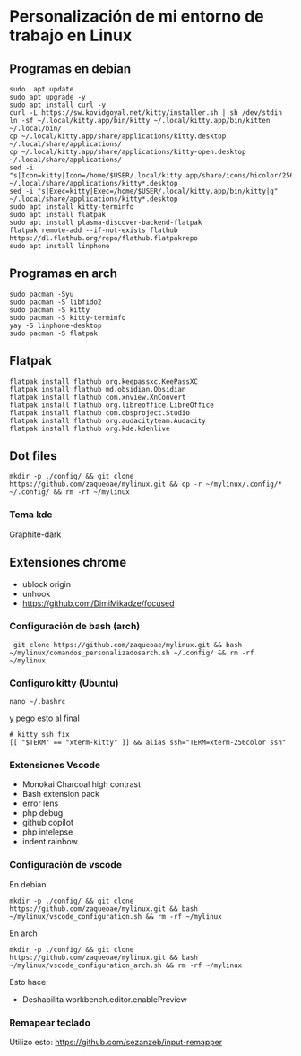 # Personalización de mi entorno de trabajo en Linux

## Programas en debian
```
sudo  apt update
sudo apt upgrade -y
sudo apt install curl -y
curl -L https://sw.kovidgoyal.net/kitty/installer.sh | sh /dev/stdin
ln -sf ~/.local/kitty.app/bin/kitty ~/.local/kitty.app/bin/kitten ~/.local/bin/
cp ~/.local/kitty.app/share/applications/kitty.desktop ~/.local/share/applications/
cp ~/.local/kitty.app/share/applications/kitty-open.desktop ~/.local/share/applications/
sed -i "s|Icon=kitty|Icon=/home/$USER/.local/kitty.app/share/icons/hicolor/256x256/apps/kitty.png|g" ~/.local/share/applications/kitty*.desktop
sed -i "s|Exec=kitty|Exec=/home/$USER/.local/kitty.app/bin/kitty|g" ~/.local/share/applications/kitty*.desktop
sudo apt install kitty-terminfo
sudo apt install flatpak
sudo apt install plasma-discover-backend-flatpak
flatpak remote-add --if-not-exists flathub https://dl.flathub.org/repo/flathub.flatpakrepo
sudo apt install linphone
```

## Programas en arch
```
sudo pacman -Syu
sudo pacman -S libfido2
sudo pacman -S kitty
sudo pacman -S kitty-terminfo
yay -S linphone-desktop
sudo pacman -S flatpak
```

## Flatpak
```
flatpak install flathub org.keepassxc.KeePassXC
flatpak install flathub md.obsidian.Obsidian
flatpak install flathub com.xnview.XnConvert
flatpak install flathub org.libreoffice.LibreOffice
flatpak install flathub com.obsproject.Studio
flatpak install flathub org.audacityteam.Audacity
flatpak install flathub org.kde.kdenlive
```


## Dot files
```
mkdir -p ./config/ && git clone https://github.com/zaqueoae/mylinux.git && cp -r ~/mylinux/.config/* ~/.config/ && rm -rf ~/mylinux
```

### Tema kde
Graphite-dark


## Extensiones chrome
- ublock origin
- unhook
- https://github.com/DimiMikadze/focused


### Configuración de bash (arch)
```
 git clone https://github.com/zaqueoae/mylinux.git && bash ~/mylinux/comandos_personalizadosarch.sh ~/.config/ && rm -rf ~/mylinux
```


### Configuro kitty (Ubuntu)
```
nano ~/.bashrc
```
y pego esto al final
```
# kitty ssh fix
[[ "$TERM" == "xterm-kitty" ]] && alias ssh="TERM=xterm-256color ssh"
```

### Extensiones Vscode
- Monokai Charcoal high contrast
- Bash extension pack
- error lens
- php debug
- github copilot
- php intelepse
- indent rainbow

### Configuración de vscode
En debian
```
mkdir -p ./config/ && git clone https://github.com/zaqueoae/mylinux.git && bash ~/mylinux/vscode_configuration.sh && rm -rf ~/mylinux
```
En arch
```
mkdir -p ./config/ && git clone https://github.com/zaqueoae/mylinux.git && bash ~/mylinux/vscode_configuration_arch.sh && rm -rf ~/mylinux

```


Esto hace:
- Deshabilita workbench.editor.enablePreview


### Remapear teclado
Utilizo esto: https://github.com/sezanzeb/input-remapper
